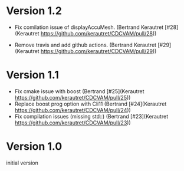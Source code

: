 # Version 1.2

  - Fix comilation issue of displayAccuMesh. 
   (Bertrand Kerautret [#28](Kerautret https://github.com/kerautret/CDCVAM/pull/28))

  - Remove travis and add github actions.
   (Bertrand Kerautret [#29](Kerautret https://github.com/kerautret/CDCVAM/pull/29))
   
# Version 1.1

  - Fix cmake issue with boost
   (Bertrand [#25](Kerautret https://github.com/kerautret/CDCVAM/pull/25))
  - Replace boost prog option with Cli11
   (Bertrand [#24](Kerautret https://github.com/kerautret/CDCVAM/pull/24))
  - Fix compilation issues (missing std::)
   (Bertrand [#23](Kerautret https://github.com/kerautret/CDCVAM/pull/23))


# Version 1.0
 initial version 
